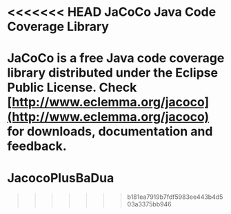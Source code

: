 <<<<<<< HEAD
JaCoCo Java Code Coverage Library
=================================

JaCoCo is a free Java code coverage library distributed under the Eclipse Public
License. Check [http://www.eclemma.org/jacoco](http://www.eclemma.org/jacoco)
for downloads, documentation and feedback.
=======
JacocoPlusBaDua
===============
>>>>>>> b181ea7919b7fdf5983ee443b4d503a3375bb946

